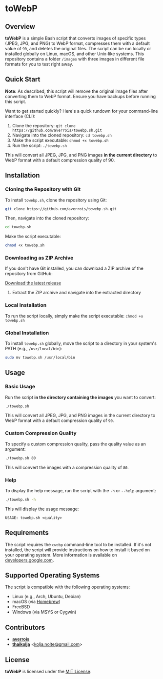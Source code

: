 # toWebP

## Overview

**toWebP** is a simple Bash script that converts images of specific types (JPEG, JPG, and PNG) to WebP format, compresses them with a default value of `90`, and deletes the original files. The script can be run locally or installed globally on Linux, macOS, and other Unix-like systems. This repository contains a folder `/images` with three images in different file formats for you to test right away.

## Quick Start

**Note:** As described, this script will remove the original image files after converting them to WebP format. Ensure you have backups before running this script.

Want to get started quickly? Here's a quick rundown for your command-line interface (CLI):

1. Clone the repository: `git clone https://github.com/averrois/towebp.sh.git`
2. Navigate into the cloned repository: `cd towebp.sh`
3. Make the script executable: `chmod +x towebp.sh`
4. Run the script: `./towebp.sh`

This will convert all JPEG, JPG, and PNG images **in the current directory** to WebP format with a default compression quality of 90.

## Installation

### Cloning the Repository with Git

To install `towebp.sh`, clone the repository using Git:

```bash
git clone https://github.com/averrois/towebp.sh.git
```
Then, navigate into the cloned repository:

```bash
cd towebp.sh
```
Make the script executable:

```bash
chmod +x towebp.sh
```
### Downloading as ZIP Archive

If you don't have Git installed, you can download a ZIP archive of the repository from GitHub:

[Download the latest release](https://github.com/averrois/ToWebp/archive/refs/heads/master.zip)

1. Extract the ZIP archive and navigate into the extracted directory

### Local Installation

To run the script locally, simply make the script executable: `chmod +x towebp.sh`

### Global Installation

To install `towebp.sh` globally, move the script to a directory in your system's PATH (e.g., `/usr/local/bin`):

```bash
sudo mv towebp.sh /usr/local/bin
```

## Usage

### Basic Usage

Run the script **in the directory containing the images** you want to convert:

```bash
./towebp.sh
```

This will convert all JPEG, JPG, and PNG images in the current directory to WebP format with a default compression quality of `90`.

### Custom Compression Quality

To specify a custom compression quality, pass the quality value as an argument:

```bash
./towebp.sh 80
```

This will convert the images with a compression quality of `80`.

### Help

To display the help message, run the script with the `-h` or `--help` argument:

```bash
./towebp.sh -h
```

This will display the usage message:

```
USAGE: towebp.sh <quality>
```

## Requirements

The script requires the `cwebp` command-line tool to be installed. If it's not installed, the script will provide instructions on how to install it based on your operating system. More information is available on [developers.google.com](https://developers.google.com/speed/webp/download).

## Supported Operating Systems

The script is compatible with the following operating systems:

* Linux (e.g., Arch, Ubuntu, Debian)
* macOS (via [Homebrew](https://brew.sh/))
* FreeBSD
* Windows (via MSYS or Cygwin)

## Contributors

* [**averrois**](https://github.com/averrois/)
* [**thaikolja**](https://github.com/thaikolja) <[kolja.nolte@gmail.com](mailto:kolja.nolte@gmail.com)>

## License

**toWebP** is licensed under the [MIT License](https://opensource.org/licenses/MIT).
